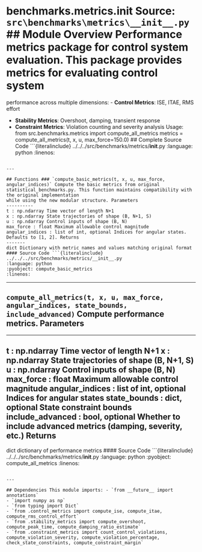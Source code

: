 # benchmarks.metrics.__init__ **Source:** `src\benchmarks\metrics\__init__.py` ## Module Overview Performance metrics package for control system evaluation. This package provides metrics for evaluating control system

performance across multiple dimensions: - **Control Metrics**: ISE, ITAE, RMS effort
- **Stability Metrics**: Overshoot, damping, transient response
- **Constraint Metrics**: Violation counting and severity analysis Usage: from src.benchmarks.metrics import compute_all_metrics metrics = compute_all_metrics(t, x, u, max_force=150.0) ## Complete Source Code ```{literalinclude} ../../../src/benchmarks/metrics/__init__.py
:language: python
:linenos:
```

---

## Functions ### `compute_basic_metrics(t, x, u, max_force, angular_indices)` Compute the basic metrics from original statistical_benchmarks.py. This function maintains compatibility with the original implementation
while using the new modular structure. Parameters
----------
t : np.ndarray Time vector of length N+1
x : np.ndarray State trajectories of shape (B, N+1, S)
u : np.ndarray Control inputs of shape (B, N)
max_force : float Maximum allowable control magnitude
angular_indices : list of int, optional Indices for angular states. Defaults to [1, 2]. Returns
-------
dict Dictionary with metric names and values matching original format #### Source Code ```{literalinclude} ../../../src/benchmarks/metrics/__init__.py
:language: python
:pyobject: compute_basic_metrics
:linenos:
```

---

## `compute_all_metrics(t, x, u, max_force, angular_indices, state_bounds, include_advanced)` Compute performance metrics. Parameters

----------
t : np.ndarray Time vector of length N+1
x : np.ndarray State trajectories of shape (B, N+1, S)
u : np.ndarray Control inputs of shape (B, N)
max_force : float Maximum allowable control magnitude
angular_indices : list of int, optional Indices for angular states
state_bounds : dict, optional State constraint bounds
include_advanced : bool, optional Whether to include advanced metrics (damping, severity, etc.) Returns
-------
dict dictionary of performance metrics #### Source Code ```{literalinclude} ../../../src/benchmarks/metrics/__init__.py
:language: python
:pyobject: compute_all_metrics
:linenos:
```

---

## Dependencies This module imports: - `from __future__ import annotations`
- `import numpy as np`
- `from typing import Dict`
- `from .control_metrics import compute_ise, compute_itae, compute_rms_control_effort`
- `from .stability_metrics import compute_overshoot, compute_peak_time, compute_damping_ratio_estimate`
- `from .constraint_metrics import count_control_violations, compute_violation_severity, compute_violation_percentage, check_state_constraints, compute_constraint_margin`
